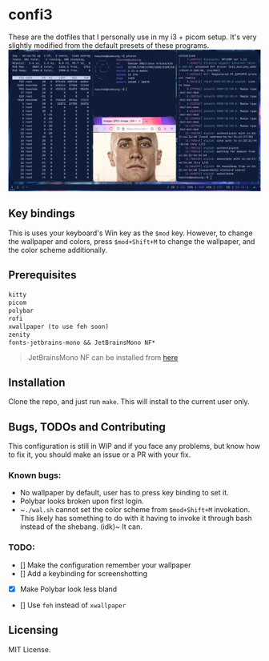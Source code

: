# confi3
These are the dotfiles that I personally use in my i3 + picom setup. It's very slightly modified from the default presets of these programs.
![what you would expect from this](./assets/rice.png)

## Key bindings
This is uses your keyboard's Win key as the `$mod` key. However, to change the wallpaper and colors, press `$mod+Shift+M` to change the wallpaper, and the color scheme additionally.

## Prerequisites
```
kitty
picom
polybar
rofi
xwallpaper (to use feh soon)
zenity
fonts-jetbrains-mono && JetBrainsMono NF*
```

> JetBrainsMono NF can be installed from [here](https://objects.githubusercontent.com/github-production-release-asset-2e65be/27574418/10f552c8-e291-4516-9bb6-23bc6012d3ce?X-Amz-Algorithm=AWS4-HMAC-SHA256&X-Amz-Credential=releaseassetproduction%2F20250114%2Fus-east-1%2Fs3%2Faws4_request&X-Amz-Date=20250114T171414Z&X-Amz-Expires=300&X-Amz-Signature=686f2633f50f76634b7e7b04eae116e618bd7e7bd443890203d69ff2d2af22f4&X-Amz-SignedHeaders=host&response-content-disposition=attachment%3B%20filename%3DJetBrainsMono.zip&response-content-type=application%2Foctet-stream)

## Installation
Clone the repo, and just run `make`. This will install to the current user only.

## Bugs, TODOs and Contributing
This configuration is still in WIP and if you face any problems, but know how to fix it, you should make an issue or a PR with your fix.

### Known bugs:
- No wallpaper by default, user has to press key binding to set it.
- Polybar looks broken upon first login.
- ~`./wal.sh` cannot set the color scheme from `$mod+Shift+M` invokation. This likely has something to do with it having to invoke it through bash instead of the shebang. (idk)~ It can.

### TODO:
- [] Make the configuration remember your wallpaper
- [] Add a keybinding for screenshotting
- [x] Make Polybar look less bland
- [] Use `feh` instead of `xwallpaper`

## Licensing
MIT License.
